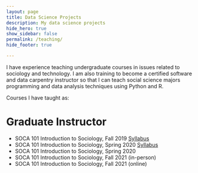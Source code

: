 ```yaml
---
layout: page
title: Data Science Projects
description: My data science projects
hide_hero: true
show_sidebar: false
permalink: /teaching/
hide_footer: true

---
```


I have experience teaching undergraduate courses in issues related to sociology and technology. I am also training to become a certified software and data carpentry instructor so that I can teach social science majors programming and data analysis techniques using Python and R.

Courses I have taught as:

# Graduate Instructor

- SOCA 101 Introduction to Sociology, Fall 2019 <a href="/files/SOCA101f19_SyllabusVG.pdf" target="_blank"> Syllabus</a>
- SOCA 101 Introduction to Sociology, Spring 2020 <a href="/files/Soca101s20_SyllabusVG.pdf" target="_blank"> Syllabus</a>
- SOCA 101 Introduction to Sociology, Spring 2020
- SOCA 101 Introduction to Sociology, Fall 2021 (in-person)
- SOCA 101 Introduction to Sociology, Fall 2021 (online)



